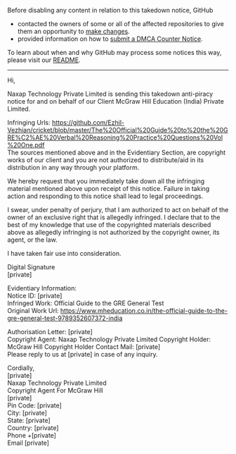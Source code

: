 Before disabling any content in relation to this takedown notice, GitHub
- contacted the owners of some or all of the affected repositories to give them an opportunity to [make changes](https://docs.github.com/en/github/site-policy/dmca-takedown-policy#a-how-does-this-actually-work).
- provided information on how to [submit a DMCA Counter Notice](https://docs.github.com/en/articles/guide-to-submitting-a-dmca-counter-notice).

To learn about when and why GitHub may process some notices this way, please visit our [README](https://github.com/github/dmca/blob/master/README.md).

---

Hi,

Naxap Technology Private Limited is sending this takedown anti-piracy notice for and on behalf of our Client McGraw Hill Education (India) Private Limited.

Infringing Urls:
https://github.com/Ezhil-Vezhian/cricket/blob/master/The%20Official%20Guide%20to%20the%20GRE%C2%AE%20Verbal%20Reasoning%20Practice%20Questions%20Vol%20One.pdf  
The sources mentioned above and in the Evidentiary Section, are copyright works of our client and you are not authorized to distribute/aid in its distribution in any way through your platform.

We hereby request that you immediately take down all the infringing material mentioned above upon receipt of this notice. Failure in taking action and responding to this notice shall lead to legal proceedings.

I swear, under penalty of perjury, that I am authorized to act on behalf of the owner of an exclusive right that is allegedly infringed. I declare that to the best of my knowledge that use of the copyrighted materials described above as allegedly infringing is not authorized by the copyright owner, its agent, or the law.

I have taken fair use into consideration.

Digital Signature  
[private]




Evidentiary Information:  
Notice ID: [private]  
Infringed Work: Official Guide to the GRE General Test  
Original Work Url: https://www.mheducation.co.in/the-official-guide-to-the-gre-general-test-9789352607372-india

Authorisation Letter: [private]  
Copyright Agent: Naxap Technology Private Limited
Copyright Holder: McGraw Hill
Copyright Holder Contact Mail: [private]  
Please reply to us at [private] in case of any inquiry.

Cordially,  
[private]  
Naxap Technology Private Limited  
Copyright Agent For McGraw Hill  
[private]  
Pin Code: [private]  
City: [private]  
State: [private]  
Country: [private]  
Phone +[private]  
Email [private]  
